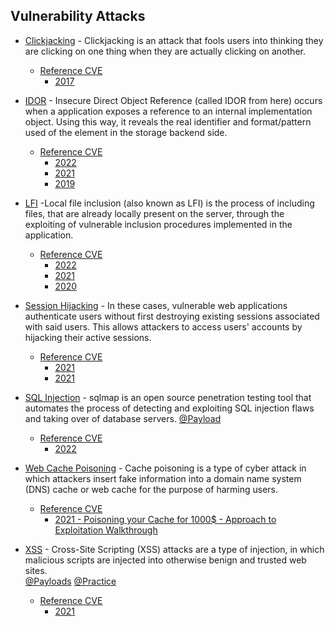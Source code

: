 ## Vulnerability Attacks

- [Clickjacking](https://github.com/D4Vinci/Clickjacking-Tester) - Clickjacking is an attack that fools users into thinking they are clicking on one thing when they are actually clicking on another. 
     - [Reference CVE]()
        -   [2017](https://cwe.mitre.org/data/definitions/1021.html)
        
- [IDOR](https://github.com/OWASP/CheatSheetSeries/blob/master/cheatsheets/Insecure_Direct_Object_Reference_Prevention_Cheat_Sheet.md) - Insecure Direct Object Reference (called IDOR from here) occurs when a application exposes a reference to an internal implementation object. Using this way, it reveals the real identifier and format/pattern used of the element in the storage backend side.
     - [Reference CVE]()
        -   [2022](https://cwe.mitre.org/data/definitions/843.html)
        -   [2021](https://cwe.mitre.org/data/definitions/639.html)
        -   [2019](https://hackerone.com/reports/415081)
        
- [LFI](https://github.com/OWASP/www-project-web-security-testing-guide/blob/master/v41/4-Web_Application_Security_Testing/07-Input_Validation_Testing/11.1-Testing_for_Local_File_Inclusion.md) -Local file inclusion (also known as LFI) is the process of including files, that are already locally present on the server, through the exploiting of vulnerable inclusion procedures implemented in the application. 
     - [Reference CVE]()
        -   [2022](https://cve.mitre.org/cgi-bin/cvename.cgi?name=CVE-2022-41571)
        -   [2021](https://cve.mitre.org/cgi-bin/cvename.cgi?name=CVE-2021-41277)
        -   [2020](https://hackerone.com/reports/895972)
        
- [Session Hijacking](https://github.com/OWASP/www-project-web-security-testing-guide/blob/master/v41/4-Web_Application_Security_Testing/06-Session_Management_Testing/03-Testing_for_Session_Fixation.md) - In these cases, vulnerable web applications authenticate users without first destroying existing sessions associated with said users. This allows attackers to access users' accounts by hijacking their active sessions. 
     - [Reference CVE]()
        -   [2021](https://hackerone.com/reports/1201396)
        -   [2021](https://www.cvedetails.com/cve/CVE-2021-36320/)

- [SQL Injection](https://github.com/sqlmapproject/sqlmap) - sqlmap is an open source penetration testing tool that automates the process of detecting and exploiting SQL injection flaws and taking over of database servers. 
[@Payload](https://github.com/payloadbox/sql-injection-payload-list)
     - [Reference CVE]()
        -   [2022](https://www.cvedetails.com/vulnerability-list/opsqli-1/sql-injection.html)
     
- [Web Cache Poisoning](https://portswigger.net/web-security/web-cache-poisoning) - Cache poisoning is a type of cyber attack in which attackers insert fake information into a domain name system (DNS) cache or web cache for the purpose of harming users.
    - [Reference CVE]()
        -   [2021 - Poisoning your Cache for 1000$ - Approach to Exploitation Walkthrough](https://galnagli.com/Cache_Poisoning/)

- [XSS](https://github.com/daffainfo/AllAboutBugBounty/blob/master/Cross%20Site%20Scripting.md) - Cross-Site Scripting (XSS) attacks are a type of injection, in which malicious scripts are injected into otherwise benign and trusted web sites. <br>
[@Payloads](https://github.com/payloadbox/xss-payload-list/blob/master/Intruder/xss-payload-list.txt)
[@Practice](https://prompt.ml/0)
     - [Reference CVE]()
        -   [2021](https://www.cvedetails.com/vulnerability-list/year-2021/opxss-1/xss.html)
        
